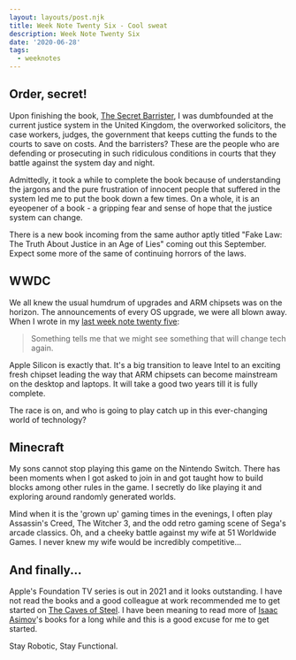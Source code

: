 ```yaml
---
layout: layouts/post.njk
title: Week Note Twenty Six - Cool sweat
description: Week Note Twenty Six
date: '2020-06-28'
tags:
  - weeknotes
---
```


## Order, secret!

Upon finishing the book, [The Secret Barrister](https://thesecretbarrister.com), I was dumbfounded at the current justice system in the United Kingdom, the overworked solicitors, the case workers, judges, the government that keeps cutting the funds to the courts to save on costs. And the barristers? These are the people who are defending or prosecuting in such ridiculous conditions in courts that they battle against the system day and night.

Admittedly, it took a while to complete the book because of understanding the jargons and the pure frustration of innocent people that suffered in the system led me to put the book down a few times. On a whole, it is an eyeopener of a book - a gripping fear and sense of hope that the justice system can change.

There is a new book incoming from the same author aptly titled "Fake Law: The Truth About Justice in an Age of Lies" coming out this September. Expect some more of the same of continuing horrors of the laws.

## WWDC

We all knew the usual humdrum of upgrades and ARM chipsets was on the horizon. The announcements of every OS upgrade, we were all blown away. When I wrote in my [last week note twenty five](notes/2020/weeknotes-25/):

> Something tells me that we might see something that will change tech again.

Apple Silicon is exactly that. It's a big transition to leave Intel to an exciting fresh chipset leading the way that ARM chipsets can become mainstream on the desktop and laptops. It will take a good two years till it is fully complete.

The race is on, and who is going to play catch up in this ever-changing world of technology?

## Minecraft

My sons cannot stop playing this game on the Nintendo Switch. There has been moments when I got asked to join in and got taught how to build blocks among other rules in the game. I secretly do like playing it and exploring around randomly generated worlds.

Mind when it is the 'grown up' gaming times in the evenings, I often play Assassin's Creed, The Witcher 3, and the odd retro gaming scene of Sega's arcade classics. Oh, and a cheeky battle against my wife at 51 Worldwide Games.  I never knew my wife would be incredibly competitive...

## And finally...

Apple's Foundation TV series is out in 2021 and it looks outstanding. I have not read the books and a good colleague at work recommended me to get started on [The Caves of Steel](https://en.wikipedia.org/wiki/The_Caves_of_Steel). I have been meaning to read more of [Isaac Asimov](https://en.wikipedia.org/wiki/Isaac_Asimov)'s books for a long while and this is a good excuse for me to get started.

Stay Robotic, Stay Functional.
